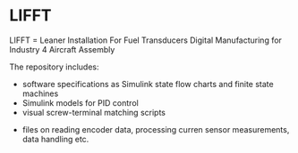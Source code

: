 # LIFFT
LIFFT = Leaner Installation For Fuel Transducers
Digital Manufacturing for Industry 4 Aircraft Assembly

The repository includes: 
- software specifications as Simulink state flow charts and finite state machines
- Simulink models for PID control
- visual screw-terminal matching scripts
+ files on reading encoder data, processing curren sensor measurements, data handling etc.
